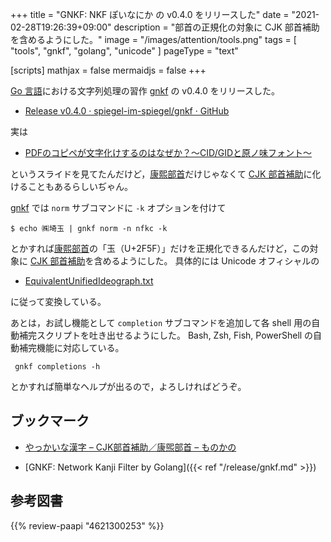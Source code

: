 +++
title = "GNKF: NKF ぽいなにか の v0.4.0 をリリースした"
date =  "2021-02-28T19:26:39+09:00"
description = "部首の正規化の対象に CJK 部首補助を含めるようにした。"
image = "/images/attention/tools.png"
tags  = [ "tools", "gnkf", "golang", "unicode" ]
pageType = "text"

[scripts]
  mathjax = false
  mermaidjs = false
+++

[Go 言語][Go]における文字列処理の習作 [gnkf] の v0.4.0 をリリースした。

- [Release v0.4.0 · spiegel-im-spiegel/gnkf · GitHub](https://github.com/spiegel-im-spiegel/gnkf/releases/tag/v0.4.0)

実は

- [PDFのコピペが文字化けするのはなぜか？～CID/GIDと原ノ味フォント～](https://www.slideshare.net/trueroad_jp/pdfcidgid)

というスライドを見てたんだけど，[康熙部首][Kangxi radical]だけじゃなくて [CJK 部首補助][CJK Radicals]に化けることもあるらしいぢゃん。

[gnkf] では `norm` サブコマンドに `-k` オプションを付けて

```text
$ echo ㈱埼⽟ | gnkf norm -n nfkc -k
```

とかすれば[康熙部首][Kangxi radical]の「⽟（U+2F5F）」だけを正規化できるんだけど，この対象に [CJK 部首補助][CJK Radicals]を含めるようにした。
具体的には Unicode オフィシャルの

- [EquivalentUnifiedIdeograph.txt](https://www.unicode.org/Public/UCD/latest/ucd/EquivalentUnifiedIdeograph.txt)

に従って変換している。

あとは，お試し機能として `completion` サブコマンドを追加して各 shell 用の自動補完スクリプトを吐き出せるようにした。
Bash, Zsh, Fish, PowerShell の自動補完機能に対応している。

```text
 gnkf completions -h
```

とかすれば簡単なヘルプが出るので，よろしければどうぞ。

## ブックマーク

- [やっかいな漢字 – CJK部首補助／康煕部首 – ものかの](https://tama-san.com/resolve-kanji/)

- [GNKF: Network Kanji Filter by Golang]({{< ref "/release/gnkf.md" >}})

[Go]: https://golang.org/ "The Go Programming Language"
[gnkf]: https://github.com/spiegel-im-spiegel/gnkf "spiegel-im-spiegel/gnkf: Network Kanji Filter by Golang"
[Kangxi radical]: https://en.wikipedia.org/wiki/Kangxi_radical "Kangxi radical - Wikipedia"
[CJK Radicals]: https://en.wikipedia.org/wiki/CJK_Radicals_Supplement "CJK Radicals Supplement - Wikipedia"

## 参考図書

{{% review-paapi "4621300253" %}} <!-- プログラミング言語Go -->
